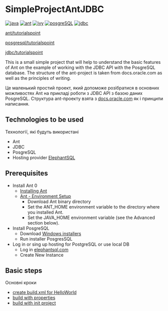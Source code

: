 ﻿# SimpleProjectAntJDBC
 
[![java](https://img.shields.io/badge/%20-java-red)](https://docs.oracle.com/en/java/javase/15/) 
[![ant](https://img.shields.io/badge/%20-ant-violet)](https://ant.apache.org/manual/index.html)
[![ivy](https://img.shields.io/badge/%20-ant-success)](http://ant.apache.org/ivy/index.html)
[![posgreSQL](https://img.shields.io/badge/%20-posgresql-blue)](https://www.postgresql.org/docs/current/tutorial-start.html)
[![jdbc](https://img.shields.io/badge/%20-jdbc-black)](https://docs.oracle.com/javase/tutorial/jdbc/basics/index.html)

[ant/tutorialspoint](https://www.tutorialspoint.com/ant/index.htm)

[posgresql/tutorialspoint](https://www.tutorialspoint.com/postgresql/index.htm)

[jdbc/tutorialspoint](https://www.tutorialspoint.com/jdbc/index.htm)

This is a small simple project that will help to understand the basic features of Ant on the example of working with the JDBC API with the PosgreSQL database. The structure of the ant-project is taken from docs.oracle.com as well as the principles of writing.

Це маленький простий проект, який допоможе розібратися в основних можливостях Ant на прикладі роботи з JDBC API
з базою даних PosgreSQL.
Структура ant-проекту взята з [docs.oracle.com](https://docs.oracle.com/javase/tutorial/jdbc/basics/index.html) 
як і принципи написання.
## Technologies to be used
Технології, які будуть використані
* Ant
* JDBC
* PosgreSQL
* Hosting provider 
[ElephantSQL](https://www.elephantsql.com/)
## Prerequisites
- Install Ant 0
	- [Installing Ant](https://ant.apache.org/manual/install.html#installing)
	- [Ant - Environment Setup](https://www.tutorialspoint.com/ant/ant_environment.htm)
		- Download Ant binary directory
		- Set the ANT_HOME environment variable to the directory where you installed Ant. 
		- Set the JAVA_HOME environment variable (see the Advanced section below). 
- Install PosgreSQL
	- Download [Windows installers](https://www.postgresql.org/download/windows/)
	- Run installer PosgresSQL
- Log in or sing up hosting for PostgreSQL or use local DB
	- Log in [elephantsql.com](https://customer.elephantsql.com/)
	- Create New Instance
## Basic steps
Оcновні кроки
- [create build.xml for HelloWorld](https://github.com/vvo12015/SimpleProjectAntJDBC/tree/helloAnt)
- [build with properties](https://github.com/vvo12015/SimpleProjectAntJDBC/blob/helloAntWithProperties/README.md)
- [build with init project](https://github.com/vvo12015/SimpleProjectAntJDBC/tree/buildingProjects)

